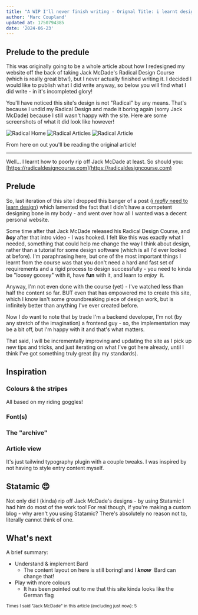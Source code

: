 ```yaml
---
title: "A WIP I'll never finish writing - Orignal Title: i learnt design. (kinda?)"
author: 'Marc Coupland'
updated_at: 1750794385
date: '2024-06-23'
---
```

## Prelude to the predule

This was originally going to be a whole article about how I redesigned my website off the back of taking Jack McDade's Radical Design Course (which is really great btw!), but I never actually finished writing it. I decided I would like to publish what I did write anyway, so below you will find what I did write - in it's incompleted glory!

You'll have noticed this site's design is not "Radical" by any means. That's because I undid my Radical Design and made it boring again (sorry Jack McDade) because I still wasn't happy with the site. Here are some screenshots of what it did look like however!

![Radical Home](/assets/images/radical-site/radical-home.png)
![Radical Articles](/assets/images/radical-site/radical-articles.png)
![Radical Article](/assets/images/radical-site/radical-article.png)

From here on out you'll be reading the original article!

---

Well... I learnt how to poorly rip off Jack McDade at least.
So should you:
[https://radicaldesigncourse.com](https://radicaldesigncourse.com)

## Prelude

So, last iteration of this site I dropped this banger of a post ([i _really_ need to learn design](/articles/i-really-need-to-learn-design)) which lamented the fact that I didn't have a competent designing bone in my body - and went over how all I wanted was a decent personal website.

Some time after that Jack McDade released his Radical Design Course, and **_boy_** after that intro video - I was hooked. I felt like this was exactly what I needed, something that could help me change the way I think about design, rather than a tutorial for some design software (which is all I'd ever looked at before). I'm paraphrasing here, but one of the most important things I learnt from the course was that you don't need a hard and fast set of requirements and a rigid process to design successfully - you need to kinda be "loosey goosey" with it, have **fun** with it, and learn to _enjoy_&nbsp; it.

Anyway, I'm not even done with the course (yet) - I've watched less than half the content so far. BUT even that has empowered me to create this site, which I know isn't some groundbreaking piece of design work, but is infinitely better than anything I've ever created before.

Now I do want to note that by trade I'm a backend developer, I'm not (by any stretch of the imagination) a frontend guy - so, the implementation may be a bit off, but I'm happy with it and that's what matters.

That said, I will be incrementally improving and updating the site as I pick up new tips and tricks, and just iterating on what I've got here already, until I think I've got something truly great (by my standards).

## Inspiration

### Colours & the stripes

All based on my riding goggles!

### Font(s)

### The "archive"

### Article view

It's just tailwind typography plugin with a couple tweaks. I was inspired by not having to style entry content myself.

## Statamic 😍

Not only did I (kinda) rip off Jack McDade's designs - by using Statamic I had him do most of the work too!
For real though, if you're making a custom blog - why aren't you using Statamic? There's absolutely no reason not to, literally cannot think of one.

## What's next

A brief summary:
- Understand & implement Bard
	- The content layout on here is still boring! and I **_know_**&nbsp; Bard can change that!
- Play with more colours
	- It has been pointed out to me that this site kinda looks like the German flag


<small>Times I said "Jack McDade" in this article (excluding just now): 5</small>
